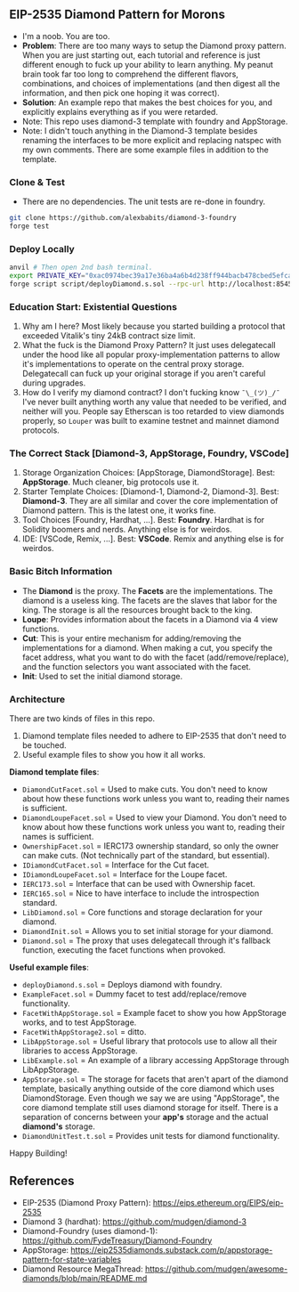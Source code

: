 ## EIP-2535 Diamond Pattern for Morons
* I'm a noob. You are too. 
* **Problem**: There are too many ways to setup the Diamond proxy pattern. When you are just starting out, each tutorial and reference is just different enough to fuck up your ability to learn anything. My peanut brain took far too long to comprehend the different flavors, combinations, and choices of implementations (and then digest all the information, and then pick one hoping it was correct).
* **Solution**: An example repo that makes the best choices for you, and explicitly explains everything as if you were retarded.
* Note: This repo uses diamond-3 template with foundry and AppStorage.
* Note: I didn't touch anything in the Diamond-3 template besides renaming the interfaces to be more explicit and replacing natspec with my own comments. There are some example files in addition to the template.

### Clone & Test
* There are no dependencies. The unit tests are re-done in foundry.
```bash
git clone https://github.com/alexbabits/diamond-3-foundry
forge test
```

### Deploy Locally
```bash
anvil # Then open 2nd bash terminal.
export PRIVATE_KEY="0xac0974bec39a17e36ba4a6b4d238ff944bacb478cbed5efcae784d7bf4f2ff80" # This is a local private key from anvil.
forge script script/deployDiamond.s.sol --rpc-url http://localhost:8545 --private-key $PRIVATE_KEY --broadcast
```

### Education Start: Existential Questions
1. Why am I here? Most likely because you started building a protocol that exceeded Vitalik's tiny 24kB contract size limit.
2. What the fuck is the Diamond Proxy Pattern? It just uses delegatecall under the hood like all popular proxy-implementation patterns to allow it's implementations to operate on the central proxy storage. Delegatecall can fuck up your original storage if you aren't careful during upgrades.
3. How do I verify my diamond contract? I don't fucking know `¯\_(ツ)_/¯` I've never built anything worth any value that needed to be verified, and neither will you. People say Etherscan is too retarded to view diamonds properly, so `Louper` was built to examine testnet and mainnet diamond protocols.

### The Correct Stack [Diamond-3, AppStorage, Foundry, VSCode]
1. Storage Organization Choices: [AppStorage, DiamondStorage]. Best: **AppStorage**. Much cleaner, big protocols use it.
2. Starter Template Choices: [Diamond-1, Diamond-2, Diamond-3]. Best: **Diamond-3**. They are all similar and cover the core implementation of Diamond pattern. This is the latest one, it works fine.
3. Tool Choices [Foundry, Hardhat, ...]. Best: **Foundry**. Hardhat is for Solidity boomers and nerds. Anything else is for weirdos.
4. IDE: [VSCode, Remix, ...]. Best: **VSCode**. Remix and anything else is for weirdos. 

### Basic Bitch Information
* The **Diamond** is the proxy. The **Facets** are the implementations. The diamond is a useless king. The facets are the slaves that labor for the king. The storage is all the resources brought back to the king.
* **Loupe**: Provides information about the facets in a Diamond via 4 view functions.
* **Cut**: This is your entire mechanism for adding/removing the implementations for a diamond. When making a cut, you specify the facet address, what you want to do with the facet (add/remove/replace), and the function selectors you want associated with the facet. 
* **Init**: Used to set the initial diamond storage.

### Architecture
There are two kinds of files in this repo.
1. Diamond template files needed to adhere to EIP-2535 that don't need to be touched.
2. Useful example files to show you how it all works.

**Diamond template files**:
* `DiamondCutFacet.sol` = Used to make cuts. You don't need to know about how these functions work unless you want to, reading their names is sufficient.
* `DiamondLoupeFacet.sol` = Used to view your Diamond. You don't need to know about how these functions work unless you want to, reading their names is sufficient.
* `OwnershipFacet.sol` = IERC173 ownership standard, so only the owner can make cuts. (Not technically part of the standard, but essential).
* `IDiamondCutFacet.sol` = Interface for the Cut facet.
* `IDiamondLoupeFacet.sol` = Interface for the Loupe facet.
* `IERC173.sol` = Interface that can be used with Ownership facet.
* `IERC165.sol` = Nice to have interface to include the introspection standard.
* `LibDiamond.sol` = Core functions and storage declaration for your diamond.
* `DiamondInit.sol` = Allows you to set initial storage for your diamond.
* `Diamond.sol` = The proxy that uses delegatecall through it's fallback function, executing the facet functions when provoked.

**Useful example files**:
* `deployDiamond.s.sol` = Deploys diamond with foundry.
* `ExampleFacet.sol` = Dummy facet to test add/replace/remove functionality.
* `FacetWithAppStorage.sol` = Example facet to show you how AppStorage works, and to test AppStorage.
* `FacetWithAppStorage2.sol` = ditto.
* `LibAppStorage.sol` = Useful library that protocols use to allow all their libraries to access AppStorage.
* `LibExample.sol` = An example of a library accessing AppStorage through LibAppStorage.
* `AppStorage.sol` = The storage for facets that aren't apart of the diamond template, basically anything outside of the core diamond which uses DiamondStorage. Even though we say we are using "AppStorage", the core diamond template still uses diamond storage for itself. There is a separation of concerns between your **app's** storage and the actual **diamond's** storage.
* `DiamondUnitTest.t.sol` = Provides unit tests for diamond functionality. 

Happy Building!

## References
* EIP-2535 (Diamond Proxy Pattern): https://eips.ethereum.org/EIPS/eip-2535
* Diamond 3 (hardhat): https://github.com/mudgen/diamond-3
* Diamond-Foundry (uses diamond-1): https://github.com/FydeTreasury/Diamond-Foundry
* AppStorage: https://eip2535diamonds.substack.com/p/appstorage-pattern-for-state-variables
* Diamond Resource MegaThread: https://github.com/mudgen/awesome-diamonds/blob/main/README.md
